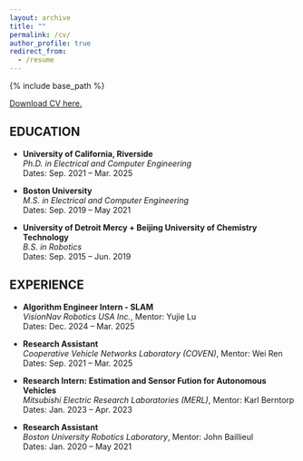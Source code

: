 ```yaml
---
layout: archive
title: ""
permalink: /cv/
author_profile: true
redirect_from:
  - /resume
---
```


{% include base_path %}

<u><a href="https://github.com/zhangyanyu0722/zhangyanyu0722.github.io/raw/main/files/yanyu_CV.pdf">Download CV here.</a></u>
<br/>

## EDUCATION
- **University of California, Riverside**  
  *Ph.D. in Electrical and Computer Engineering*  
  Dates: Sep. 2021 – Mar. 2025  

- **Boston University**  
  *M.S. in Electrical and Computer Engineering*  
  Dates: Sep. 2019 – May 2021

- **University of Detroit Mercy + Beijing University of Chemistry Technology**  
  *B.S. in Robotics*  
  Dates: Sep. 2015 – Jun. 2019

## EXPERIENCE
- **Algorithm Engineer Intern - SLAM**  
  *VisionNav Robotics USA Inc.*, Mentor: Yujie Lu  
  Dates: Dec. 2024 – Mar. 2025  

- **Research Assistant**  
  *Cooperative Vehicle Networks Laboratory (COVEN)*, Mentor: Wei Ren  
  Dates: Sep. 2021 – Mar. 2025  

- **Research Intern: Estimation and Sensor Fution for Autonomous Vehicles**  
  *Mitsubishi Electric Research Laboratories (MERL)*, Mentor: Karl Berntorp  
  Dates: Jan. 2023 – Apr. 2023

- **Research Assistant**  
  *Boston University Robotics Laboratory*, Mentor: John Baillieul  
  Dates: Jan. 2020 – May 2021